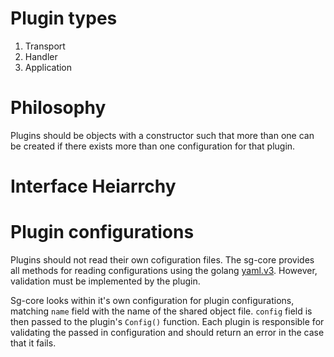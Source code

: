 # Plugin types

1. Transport
2. Handler
3. Application

# Philosophy
Plugins should be objects with a constructor such that more than one can be 
created if there exists more than one configuration for that plugin.

# Interface Heiarrchy 

# Plugin configurations
Plugins should not read their own cofiguration files. The sg-core provides
all methods for reading configurations using the golang 
[yaml.v3](https://pkg.go.dev/gopkg.in/yaml.v3). However, validation must be 
implemented by the plugin.

Sg-core looks within it's own configuration for plugin configurations, matching 
`name` field with the name of the shared object file. `config` field is then
passed to the plugin's `Config()` function. Each plugin is
responsible for validating the passed in configuration and should return an
error in the case that it fails.